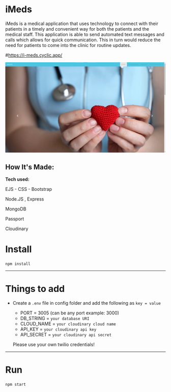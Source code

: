 # iMeds
iMeds is a medical application that uses technology to connect with their patients in a  timely and convenient way for both the patients and the medical staff. This application is able to send automated text messages and calls which allows for quick communication. This in turn would reduce the need for patients to come into the clinic for routine updates. 

#https://i-meds.cyclic.app/

![alt tag](iMedGithub.png)

## How It's Made:

**Tech used:**  

EJS - CSS - Bootstrap

Node.JS , Express

MongoDB

Passport

Cloudinary 

# Install

`npm install`

---

# Things to add

- Create a `.env` file in config folder and add the following as `key = value`
  - PORT = 3005 (can be any port example: 3000)
  - DB_STRING = `your database URI`
  - CLOUD_NAME = `your cloudinary cloud name`
  - API_KEY = `your cloudinary api key`
  - API_SECRET = `your cloudinary api secret`

  Please use your own twilio credentials! 

---

# Run

`npm start`





